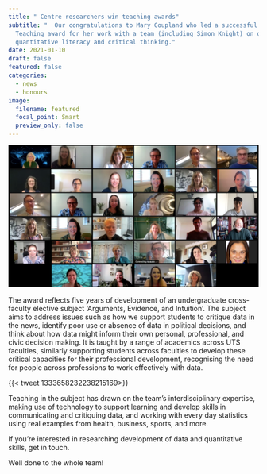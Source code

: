 ```yaml
---
title: " Centre researchers win teaching awards"
subtitle: "  Our congratulations to Mary Coupland who led a successful UTS Team
  Teaching award for her work with a team (including Simon Knight) on developing
  quantitative literacy and critical thinking."
date: 2021-01-10
draft: false
featured: false
categories:
  - news
  - honours
image:
  filename: featured
  focal_point: Smart
  preview_only: false
---
```

![Screenshot image of award winners](learning-and-teaching-awards-2020.png)

The award reflects five years of development of an undergraduate cross-faculty elective subject ‘Arguments, Evidence, and Intuition’. The subject aims to address issues such as how we support students to critique data in the news, identify poor use or absence of data in political decisions, and think about how data might inform their own personal, professional, and civic decision making. It is taught by a range of academics across UTS faculties, similarly supporting students across faculties to develop these critical capacities for their professional development, recognising the need for people across professions to work effectively with data.

{{< tweet 1333658232238215169>}}

Teaching in the subject has drawn on the team’s interdisciplinary expertise, making use of technology to support learning and develop skills in communicating and critiquing data, and working with every day statistics using real examples from health, business, sports, and more.

If you’re interested in researching development of data and quantitative skills, get in touch.

Well done to the whole team!